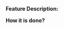 **Feature Description:**
<Enter your Feature description here>

**How it is done?**
<Give a short description of the implementation>
